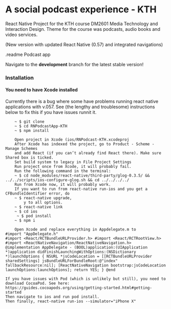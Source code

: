 # A social podcast experience - KTH

React Native Project for the KTH course DM2601 Media Technology and Interaction Design.
Theme for the course was podcasts, audio books and video services.

(New version with updated React Native (0.57) and integrated navigations)

.readme Podcast app

Navigate to the **development** branch for the latest stable version!

### Installation
#### You need to have Xcode installed
Currently there is a bug where some have problems running
react native applications with v.057. See (the lengthy and troublesome) instructions below to fix this 
if you have issues runnit it.

```
	~ $ git clone
	~ $ cd RNPodcastApp-KTH
	~ $ npm install

	Open project in Xcode (ios/RNPodcast-KTH.xcodeproj
	After Xcode has indexed the project, go to Product - Scheme - Manage Schemes
	and add React (if you can’t already find React there). Make sure Shared box is ticked.
	Set build system to legacy in File Project Settings
	Run project once from Xcode, it will probably fail.
	Run the following command in the terminal: 
	~ $ cd node_modules/react-native/third-party/glog-0.3.5/ && ../../scripts/ios-configure-glog.sh && cd ../../../../
	Run from Xcode now, it will probably work.
    If you want to run from react-native run-ios and you get a CFBundleIdentifier error, do
    ~ $ react-native upgrade, 
        y to all options.
    ~ $ react-native link
	~ $ cd ios
	 ~ $ pod install
    ~ $ npm i

	Open Xcode and replace everything in Appdelegate.m to 	
#import "AppDelegate.h"
#import <React/RCTBundleURLProvider.h> #import <React/RCTRootView.h> #import <ReactNativeNavigation/ReactNativeNavigation.h> @implementation AppDelegate - (BOOL)application:(UIApplication *)application didFinishLaunchingWithOptions:(NSDictionary *)launchOptions { NSURL *jsCodeLocation = [[RCTBundleURLProvider sharedSettings] jsBundleURLForBundleRoot:@"index" fallbackResource:nil]; [ReactNativeNavigation bootstrap:jsCodeLocation launchOptions:launchOptions]; return YES; } @end

If you have issues with Pod (which is unlikely but still), you need to download CocoaPod. See here: https://guides.cocoapods.org/using/getting-started.html#getting-started
Then navigate to ios and run pod install.
Then finally, react-native run-ios --simulator="iPhone X"


